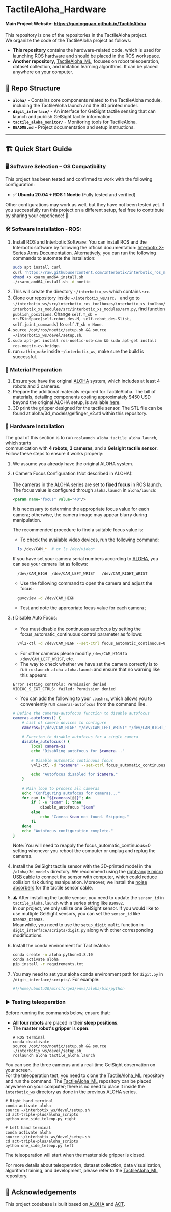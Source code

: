 # TactileAloha_Hardware
#### Main Project Website: https://guningquan.github.io/TactileAloha

This repository is one of the repositories in the TactileAloha project.  
We organize the code of the TactileAloha project as follows:  

- **This repository** contains the hardware-related code, which is used for launching ROS hardware and should be placed in the ROS workspace.  
- **Another repository,** [TactileAloha_ML](https://github.com/guningquan/act-triple-plus), focuses on robot teleoperation, dataset collection, and imitation learning algorithms. It can be placed anywhere on your computer.

<!-- This repository contains the hardware-related code for the TactileAloha project.  
The TactileAloha project includes two parts: this repository, which focuses on hardware, and another repository related to robot teleoperation, dataset collection, and imitation learning algorithm [TactileAloha_ML](https://github.com/guningquan/act-triple-plus). -->

## 📂 Repo Structure
- **`aloha/`** - Contains core components related to the TactileAloha module, including the TactileAloha launch and the 3D printed model.
- **`digit_interface/`** - An interface for GelSight tactile sensing that can launch and publish GelSight tactile information.
- **`tactile_aloha_monitor/`** - Monitoring tools for TactileAloha.
- **`README.md`** - Project documentation and setup instructions.  

---

## 🏗️ Quick Start Guide

### 🖥️ Software Selection – OS Compatibility

This project has been tested and confirmed to work with the following configuration:  

- ✅ **Ubuntu 20.04 + ROS 1 Noetic** (Fully tested and verified)  

Other configurations may work as well, but they have not been tested yet. If you successfully run this project on a different setup, feel free to contribute by sharing your experience! 🚀

### 🛠️ Software installation - ROS:
1. Install ROS and Interbotix Software: You can install ROS and the Interbotix software by following the official documentation: [Interbotix X-Series Arms Documentation](https://docs.trossenrobotics.com/interbotix_xsarms_docs/). 
Alternatively, you can run the following commands to automate the installation:
    ```sh
    sudo apt install curl
    curl 'https://raw.githubusercontent.com/Interbotix/interbotix_ros_manipulators/main/interbotix_ros_xsarms/install/amd64/xsarm_amd64_install.sh' -o xsarm_amd64_install.sh
    chmod +x xsarm_amd64_install.sh
    ./xsarm_amd64_install.sh -d noetic
    ```
2. This will create the directory ``~/interbotix_ws`` which contains ``src``.
3. Clone our repository inside `~/interbotix_ws/src`， and go to ``~/interbotix_ws/src/interbotix_ros_toolboxes/interbotix_xs_toolbox/interbotix_xs_modules/src/interbotix_xs_modules/arm.py``, find function ``publish_positions``. Change ``self.T_sb = mr.FKinSpace(self.robot_des.M, self.robot_des.Slist, self.joint_commands)`` to ``self.T_sb = None``.
4. ``source /opt/ros/noetic/setup.sh && source ~/interbotix_ws/devel/setup.sh``.
5. ``sudo apt-get install ros-noetic-usb-cam && sudo apt-get install ros-noetic-cv-bridge``.
6. run ``catkin_make`` inside ``~/interbotix_ws``, make sure the build is successful.

### 🧱 Material Preparation
1. Ensure you have the original [ALOHA](https://github.com/tonyzhaozh/aloha) system, which includes at least 4 robots and 3 cameras.
2. Prepare the additional materials required for TactileAloha. The bill of materials, detailing components costing approximately $450 USD beyond the original ALOHA setup, is available [here](https://docs.google.com/spreadsheets/d/1tX9UN2hUqN1ftezxETeFLI59bT0_g0PbhREX1-UMxE8/edit?usp=sharing).
3. 3D print the gripper designed for the tactile sensor. The STL file can be found at aloha/3d_models/gelfinger_v2.stl within this repository.


### 🔧 Hardware Installation
The goal of this section is to run `roslaunch aloha tactile_aloha.launch`, which starts  
communication with **4 robots**, **3 cameras**, and a **Gelsight tactile sensor**.  
Follow these steps to ensure it works properly:

1. We assume you already have the original ALOHA system.

2. `❗` Camera Focus Configuration (Not described in ALOHA):

   The cameras in the ALOHA series are set to **fixed focus** in ROS launch. 
The focus value is configured through `aloha.launch` in `aloha/launch`:  
    ```xml
    <param name="focus" value="40"/>
    ```
   It is necessary to determine the appropriate focus value for each camera; otherwise, the camera image may appear blurry during manipulation.

    The recommended procedure to find a suitable focus value is:
    - To check the available video devices, run the following command: 
   ``` bash
     ls /dev/CAM_*  # or ls /dev/video*
   ```   
    If you have set your camera serial numbers according to [ALOHA](https://github.com/tonyzhaozh/aloha), you can see your camera list as follows:
   ``` bash
     /dev/CAM_HIGH  /dev/CAM_LEFT_WRIST   /dev/CAM_RIGHT_WRIST
   ```  
   
    - Use the following command to open the camera and adjust the focus: 
   ``` bash
     guvcview -d /dev/CAM_HIGH
   ```
    - Test and note the appropriate focus value for each camera ;

3. `❗` Disable Auto Focus:

   - You must disable the continuous autofocus by setting the focus_automatic_continuous control parameter as follows:
    ```bash
      v4l2-ctl -d /dev/CAM_HIGH --set-ctrl focus_automatic_continuous=0
    ```
    - For other cameras please modifiy `/dev/CAM_HIGH` to `/dev/CAM_LEFT_WRIST`, etc.
    - The way to check whether we have set the camera correctly is to run `roslaunch aloha aloha.launch` and ensure that no warning like this appears:
    ```bash
    Error setting controls: Permission denied
    VIDIOC_S_EXT_CTRLS: failed: Permission denied
    ```
   - You can add the following to your `.bashrc`, which allows you to conveniently run `cameras-autofocus` from the command line.
   ```bash
   # Define the cameras-autofocus function to disable autofocus
   cameras-autofocus() {
       # List of camera devices to configure
       cameras=("/dev/CAM_HIGH" "/dev/CAM_LEFT_WRIST" "/dev/CAM_RIGHT_WRIST")
   
       # Function to disable autofocus for a single camera
       disable_autofocus() {
           local camera=$1
           echo "Disabling autofocus for $camera..."
           
           # Disable automatic continuous focus
           v4l2-ctl -d "$camera" --set-ctrl focus_automatic_continuous=0
   
           echo "Autofocus disabled for $camera."
       }
   
       # Main loop to process all cameras
       echo "Configuring autofocus for cameras..."
       for cam in "${cameras[@]}"; do
           if [ -e "$cam" ]; then
               disable_autofocus "$cam"
           else
               echo "Camera $cam not found. Skipping."
           fi
       done
       echo "Autofocus configuration complete."
   }
    ```
   Note: You will need to reapply the focus_automatic_continuous=0 setting whenever you reboot the computer or unplug and replug the cameras.


4. Install the GelSight tactile sensor with the 3D-printed model in the `/aloha/3d_models` directory. We recommend using the [right-angle micro USB cable](https://www.amazon.co.jp/dp/B00ENZDFQ4?ref=ppx_yo2ov_dt_b_fed_asin_title) to connect the sensor with computer, which could reduce collision risk during manipulation. 
Moreover, we install the [noise absorbers](https://www.amazon.co.jp/-/en/gp/product/B0CP491LJR/ref=ewc_pr_img_2?smid=A19BPWQK30Q73P&th=1) for the tactile sensor cable.

5. ⚠️ After installing the tactile sensor, you need to update the `sensor_id` in `tactile_aloha.launch` with a series string like `D20982`.  
In our project, we only utilize one GelSight sensor. If you would like to use multiple GelSight sensors, you can set the `sensor_id` like `D20982_D20983`.  
Meanwhile, you need to use the `setup_digit_multi` function in `digit_interface/scripts/digit.py` along with other corresponding modifications.

6. Install the conda environment for TactileAloha:
    ```sh
    conda create -n aloha python=3.8.10
    conda activate aloha
    pip install -r requirements.txt
    ```
7. You may need to set your aloha conda environment path for `digit.py` in `/digit_interface/scripts/`. For example:
    ```python
    #!/home/ubuntu20/miniforge3/envs/aloha/bin/python
    ```

### ▶️ Testing teleoperation
Before running the commands below, ensure that:  
- **All four robots** are placed in their **sleep positions**.  
- The **master robot's gripper** is **open**.  
    ``` ROS
    # ROS terminal
    conda deactivate
    source /opt/ros/noetic/setup.sh && source ~/interbotix_ws/devel/setup.sh
    roslaunch aloha tactile_aloha.launch
    ```
You can see the three cameras and a real-time GelSight observation on your screen.  
For the teleoperation test, you need to clone the [TactileAloha_ML](https://github.com/guningquan/act-triple-plus) repository and run the command.
The [TactileAloha_ML](https://github.com/guningquan/act-triple-plus) repository can be placed anywhere on your computer; there is no need to place it inside the `interbotix_ws` directory as done in the previous ALOHA series.
   
    # Right hand terminal
    conda activate aloha
    source ~/interbotix_ws/devel/setup.sh
    cd act-triple-plus/aloha_scripts
    python one_side_teleop.py right
    
    # Left hand terminal
    conda activate aloha
    source ~/interbotix_ws/devel/setup.sh
    cd act-triple-plus/aloha_scripts
    python one_side_teleop.py left
    

The teleoperation will start when the master side gripper is closed.

For more details about teleoperation, dataset collection, data visualization, algorithm training, and development, please refer to the [TactileAloha_ML](https://github.com/guningquan/act-triple-plus) repository.

## 🙏 Acknowledgements
   This project codebase is built based on [ALOHA](https://github.com/tonyzhaozh/aloha) and [ACT](https://github.com/tonyzhaozh/act).